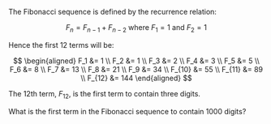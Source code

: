 The Fibonacci sequence is defined by the recurrence relation:

$$F_n = F_{n-1} + F_{n-2} \text{ where } F_1 = 1 \text{ and } F_2 = 1$$

Hence the first 12 terms will be:

$$
\begin{aligned}
F_1 &= 1 \\
F_2 &= 1 \\
F_3 &= 2 \\
F_4 &= 3 \\
F_5 &= 5 \\
F_6 &= 8 \\
F_7 &= 13 \\
F_8 &= 21 \\
F_9 &= 34 \\
F_{10} &= 55 \\
F_{11} &= 89 \\
F_{12} &= 144
\end{aligned}
$$

The 12th term, $F_{12}$, is the first term to contain three digits.

What is the first term in the Fibonacci sequence to contain 1000 digits?
